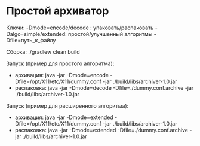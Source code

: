 # Простой архиватор

Ключи:
-Dmode=encode/decode : упаковать/распаковать
-Dalgo=simple/extended: простой/улучшенный алгоритмы
-Dfile=путь_к_файлу

Сборка:
    ./gradlew clean build
    
Запуск (пример для простого алгоритма):
- архивация: java -jar -Dmode=encode -Dfile=/opt/X11/etc/X11/dummy.conf -jar ./build/libs/archiver-1.0.jar
- распаковка: java -jar -Dmode=decode -Dfile=./dummy.conf.archive -jar ./build/libs/archiver-1.0.jar

Запуск (пример для расширенного алгоритма):
- архивация: java -jar -Dmode=extended -Dfile=/opt/X11/etc/X11/dummy.conf -jar ./build/libs/archiver-1.0.jar
- распаковка: java -jar -Dmode=extended -Dfile=./dummy.conf.archive -jar ./build/libs/archiver-1.0.jar

